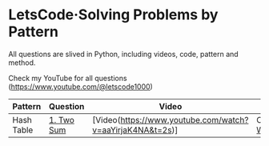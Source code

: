 # LetsCode·Solving Problems by Pattern

All questions are slived in Python, including videos, code, pattern and method.

Check my YouTube for all questions (https://www.youtube.com/@letscode1000)

|Pattern|Question|Video|Code|Rating|
|---|---|---|---|---|
|Hash Table|[1. Two Sum](https://leetcode.com/problems/two-sum/)|[Video(https://www.youtube.com/watch?v=aaYirjaK4NA&t=2s)]|Code((https://github.com/2023/Letscode/master/Two_Pointers/076.Minimum-Window-Substring))|Easy|
